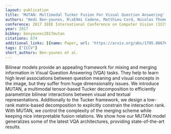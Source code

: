 ```yaml
---
layout: publication
title: 'MUTAN: Multimodal Tucker Fusion For Visual Question Answering'
authors: "Hedi Ben-younes, R\xE9mi Cadene, Matthieu Cord, Nicolas Thome"
conference: 2017 IEEE International Conference on Computer Vision (ICCV)
year: 2017
bibkey: benyounes2017mutan
citations: 674
additional_links: [{name: Paper, url: 'https://arxiv.org/abs/1705.06676'}]
tags: ["ICCV"]
short_authors: Ben-younes et al.
---
```

Bilinear models provide an appealing framework for mixing and merging
information in Visual Question Answering (VQA) tasks. They help to learn high
level associations between question meaning and visual concepts in the image,
but they suffer from huge dimensionality issues. We introduce MUTAN, a
multimodal tensor-based Tucker decomposition to efficiently parametrize
bilinear interactions between visual and textual representations. Additionally
to the Tucker framework, we design a low-rank matrix-based decomposition to
explicitly constrain the interaction rank. With MUTAN, we control the
complexity of the merging scheme while keeping nice interpretable fusion
relations. We show how our MUTAN model generalizes some of the latest VQA
architectures, providing state-of-the-art results.